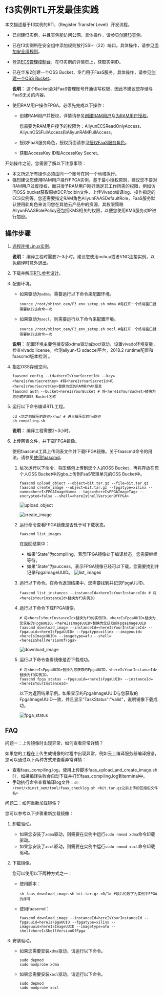 # f3实例RTL开发最佳实践

本文描述基于f3实例的RTL（Register Transfer Level）开发流程。

-   已创建f3实例，并且实例能访问公网。具体操作，请参见[创建f3实例](/intl.zh-CN/实例/选择实例规格/FPGA计算型/创建f3实例.md)。
-   已在f3实例所在安全组中添加规则放行SSH（22）端口。具体操作，请参见[添加安全组规则](/intl.zh-CN/安全/安全组/添加安全组规则.md)。
-   登录[ECS管理控制台](https://ecs.console.aliyun.com/#/home)，在f3实例的详情页上，获取实例ID。
-   已在华东2创建一个OSS Bucket，专门用于FaaS服务。具体操作，请参见[创建一个OSS Bucket](/intl.zh-CN/快速入门/控制台快速入门/创建存储空间.md)。

    **说明：** 这个Bucket会对FaaS管理账号开通读写权限，因此不建议您存储与FaaS无关的内容。

-   使用RAM用户操作FPGA，必须先完成以下操作：
    -   创建RAM用户并授权，详情请参见[创建RAM用户](/intl.zh-CN/用户管理/基本操作/创建RAM用户.md)及[为RAM用户授权](/intl.zh-CN/用户管理/授权管理/为RAM用户授权.md)。

        您需要为RAM用户授予的权限为：AliyunECSReadOnlyAccess、AliyunOSSFullAccess和AliyunRAMFullAccess。

    -   授权FaaS服务角色，授权页面请参见[授权FaaS服务角色](https://ram.console.aliyun.com/#/role/authorize?request=%7B%22Requests%22%3A%20%7B%22request1%22%3A%20%7B%22RoleName%22%3A%20%22AliyunFAASDefaultRole%22%2C%20%22TemplateId%22%3A%20%22DefaultRole%22%7D%7D%2C%20%22ReturnUrl%22%3A%20%22https%3A//ecs.console.aliyun.com/%23/home%22%2C%20%22Service%22%3A%20%22FAAS%22%7D)。
    -   获取AccessKey ID和AccessKey Secret。

开始操作之前，您需要了解以下注意事项：

-   本文所述所有操作必须由同一个账号在同一个地域执行。
-   强烈建议您使用RAM用户操作FPGA实例。基于最小授权原则，建议您不要对RAM用户过度授权，而只授予RAM用户刚好满足其工作所需的权限，例如访问OSS bucket获取原始DCP/xclbin文件、上传Vivado编译log、操作指定的ECS实例等。您还需要指定RAM角色AliyunFAASDefaultRole，FaaS服务默认使用此角色来访问您在其他云产品中的资源，其权限策略AliyunFAASRolePolicy还包括KMS相关的权限，以便您使用KMS服务对IP进行加密。

## 操作步骤

1.  [远程连接Linux实例](/intl.zh-CN/实例/连接实例/使用第三方客户端工具连接实例/使用用户名密码验证连接Linux实例.md)。

    **说明：** 编译工程时需要2~3小时。建议您使用nohup或者VNC连接实例，以免编译时意外退出。

2.  下载并解压[RTL参考设计](https://faas-ref-design.oss-cn-hangzhou.aliyuncs.com/FaaS_F3/f3_hdk.tar.gz)。

3.  配置环境。

    -   如果驱动为`xdma`，需要运行以下命令来配置环境。

        ```
        source /root/xbinst_oem/F3_env_setup.sh xdma #每打开一个终端窗口就需要执行该命令一次  
        ```

    -   如果驱动为`xocl`，则需要运行以下命令来配置环境。

        ```
        source /root/xbinst_oem/F3_env_setup.sh xocl #每打开一个终端窗口就需要执行该命令一次
        ```

    **说明：** 配置环境主要包括安装xdma驱动或xocl驱动，设置vivado环境变量，检查vivado license，检测aliyun-f3 sdaccel平台，2018.2 runtime配置和faascmd版本检测 。

4.  指定OSS存储空间。

    ```
    faascmd config --id=<hereIsYourSecretId> --key=<hereIsYourSecretKey> #将<hereIsYourSecretId>和<hereIsYourSecretKey>替换为您的RAM用户AK信息
    faascmd auth --bucket=hereIsYourBucket # 将<hereIsYourBucket>替换为您创建的OSS Bucket名称                        
    ```

5.  运行以下命令编译RTL工程。

    ```
    cd <您之前解压的路径>/hw/ # 进入解压后的hw路径
    sh compiling.sh               
    ```

    **说明：** 编译工程需要2~3小时。

6.  上传网表文件，并下载FPGA镜像。

    使用faascmd工具上传网表文件并下载FPGA镜像。关于faascmd命令的用法，请参见[使用faascmd](/intl.zh-CN/最佳实践/FaaS实例最佳实践/faascmd工具/使用faascmd.md)。

    1.  依次运行以下命令，将压缩包上传到您个人的OSS Bucket，再将存放在您个人OSS Bucket中的gbs上传到FaaS管理单元的OSS Bucket中。

        ```
        faascmd upload_object --object=bit.tar.gz --file=bit.tar.gz
        faascmd create_image --object=bit.tar.gz --fpgatype=xilinx --name=<hereIsFPGAImageName> --tags=<hereIsFPGAImageTag> --encrypted=false --shell=<hereIsShellVersionOfFPGA>                      
        ```

        ![upload_object](https://static-aliyun-doc.oss-accelerate.aliyuncs.com/assets/img/zh-CN/2875688951/p12112.png)

        ![create_image](https://static-aliyun-doc.oss-accelerate.aliyuncs.com/assets/img/zh-CN/2875688951/p12113.png)

    2.  运行命令查看FPGA镜像是否处于可下载状态。

        ```
        faascmd list_images
        ```

        在返回结果中：

        -   如果"State"为compiling，表示FPGA镜像处于编译状态，您需要继续等待。
        -   如果"State"为success，表示FPGA镜像已经可以下载。您需要找到并记录FpgaImageUUID。
        ![list_images](https://static-aliyun-doc.oss-accelerate.aliyuncs.com/assets/img/zh-CN/2875688951/p12115.png)

    3.  运行以下命令。在命令返回结果中，您需要找到并记录FpgaUUID。

        ```
        faascmd list_instances --instanceId=<hereIsYourInstanceId> # 将<hereIsYourInstanceId>替换为f3实例ID
        ```

    4.  运行以下命令下载FPGA镜像。

        ```
        # 将<hereIsYourInstanceId>替换为f3的实例ID，<hereIsFpgaUUID>替换为您获取的FpgaUUID，<hereIsImageUUID>替换为您获取的FpgaImageUUID
        faascmd download_image --instanceId=<hereIsYourInstanceId> --fpgauuid=<hereIsFpgaUUID> --fpgatype=xilinx --imageuuid=<hereIsImageUUID> --imagetype=afu --shell=<hereIsShellVersionOfFpga>
        ```

        ![download_image](https://static-aliyun-doc.oss-accelerate.aliyuncs.com/assets/img/zh-CN/2875688951/p12116.png)

    5.  运行以下命令查看镜像是否下载成功。

        ```
        # 将<hereIsFpgaUUID>替换为您获取的FpgaUUID，<hereIsYourInstanceId>替换为f3实例ID。
        faascmd fpga_status --fpgauuid=<hereIsFpgaUUID> --instanceId=<hereIsYourInstanceId> 
        ```

        以下为返回结果示例。如果显示的FpgaImageUUID与您获取的FpgaImageUUID一致，并且显示"TaskStatus":"valid"，说明镜像下载成功。

        ![fpga_status](https://static-aliyun-doc.oss-accelerate.aliyuncs.com/assets/img/zh-CN/2875688951/p12117.png)


## FAQ

问题一：上传镜像时出现异常，如何查看异常详情？

如果您的工程在上传生成镜像的过程中出现异常，例如云上编译服务器编译报错，您可以通过以下两种方式来查看异常详情：

-   查看faas\_compiling.log。使用上传脚本faas\_upload\_and\_create\_image.sh时，如果编译失败会自动下载并打印faas\_compiling.log到terminal中。
-   手动执行命令查看编译log文件：`sh /root/xbinst_oem/tool/faas_checklog.sh <bit.tar.gz之前上传的压缩包文件名>`

问题二：如何重新加载镜像？

您可以参考以下步骤重新加载镜像：

1.  卸载驱动。

    -   如果您安装了`xdma`驱动，则需要在实例中运行`sudo rmmod xdma`命令卸载驱动。
    -   如果您安装了`xocl`驱动，则需要在实例中运行`sudo rmmod xocl`命令卸载驱动。
2.  下载镜像。

    您可以使用以下两种方式之一：

    -   使用脚本：

        ```
        sh faas_download_image.sh bit.tar.gz <0/1> #最后的数字为实例中FPGA的序号
        ```

    -   使用faascmd：

        ```
        faascmd download_image --instanceId=hereIsYourInstanceId --fpgauuid=hereIsFpgaUUID --fpgatype=xilinx --imageuuid=hereIsImageUUID --imagetype=afu --shell=hereIsShellVersionOfFpga
        ```

3.  安装驱动。

    -   如果您需要安装`xdma`驱动，请运行以下命令。

        ```
        sudo depmod
        sudo modprobe xdma
        ```

    -   如果您需要安装`xocl`驱动，请运行以下命令。

        ```
        sudo depmod 
        sudo modprobe xocl
        ```


